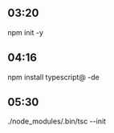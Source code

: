## 03:20  

npm init -y

## 04:16  

npm install typescript@ -de 

## 05:30

./node_modules/.bin/tsc --init

